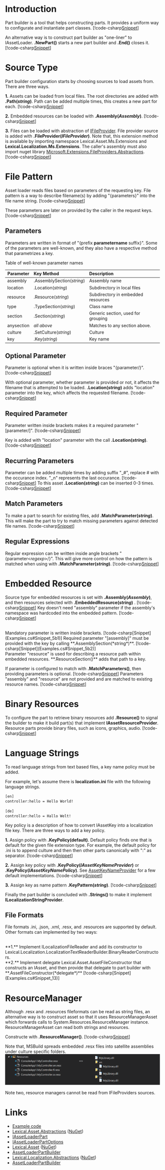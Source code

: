 ﻿# Introduction
Part builder is a tool that helps constructing parts. 
It provides a uniform way to configurate and instantiate part classes.
[!code-csharp[Snippet](Examples.cs#Snippet_11)]

An alternative way is to construct part builder as "one-liner" to IAssetLoader.
**.NewPart()** starts a new part builder and **.End()** closes it.
[!code-csharp[Snippet](Examples.cs#Snippet_12)]

# Source Type
Part builder configuration starts by choosing sources to load assets from. There are three ways.

**1.** Assets can be loaded from local files. The root directories are added with **.Path(*string*)**. 
Path can be added multiple times, this creates a new part for each.
[!code-csharp[Snippet](Examples.cs#Snippet_1)]

**2.** Embedded resources can be loaded with **.Assembly(*Assembly*)**.
[!code-csharp[Snippet](Examples.cs#Snippet_2)]

**3.** Files can be loaded with abstraction of [IFileProvider](https://github.com/aspnet/Extensions/blob/master/src/FileProviders/Abstractions/src/IFileProvider.cs).
File provider source is added with **.FileProvider(*IFileProvider*)**. 
Note that, this extension method is available by importing namespace Lexical.Asset.Ms.Extensions and **Lexical.Localization.Ms.Extensions**.
The caller's assembly must also import nuget library [Microsoft.Extensions.FileProviders.Abstractions](https://www.nuget.org/packages/Microsoft.Extensions.FileProviders.Abstractions/).
[!code-csharp[Snippet](Examples.cs#Snippet_3)]

# File Pattern
Asset loader reads files based on parameters of the requesting key. 
File pattern is a way to describe filename(s) by adding "{parameters}" into the file name string.
[!code-csharp[Snippet](Examples.cs#Snippet_4a1)]

These parameters are later on provided by the caller in the request keys.
[!code-csharp[Snippet](Examples.cs#Snippet_4a2)]

## Parameters
Parameters are written in format of "{prefix **parametername** suffix}". 
Some of the parameters are well-known, and they also have a respective method that parametrizes a key.

Table of well-known parameter names

| Parameter | Key Method  | Description |
|----------|:--------|:------------|
| assembly | .AssemblySection(*string*) | Assembly name |
| location | .Location(*string*) | Subdirectory in local files |
| resource | .Resource(*string*) | Subdirectory in embedded resources |
| type | .TypeSection(*string*) | Class name |
| section | .Section(*string*) | Generic section, used for grouping |
| anysection | *all above* | Matches to any section above. |
| culture  | .SetCulture(*string*) | Culture |
| key | .Key(*string*) | Key name |

## Optional Parameter
Parameter is optional when it is written inside braces "{parameter/}".
[!code-csharp[Snippet](Examples.cs#Snippet_4b1)]

With optional parameter, whether parameter is provided or not, it affects the filename that is attempted to be loaded. 
**.Location(*string*)** adds "location" parameter into the key, which affects the requested filename.
[!code-csharp[Snippet](Examples.cs#Snippet_4b2)]

## Required Parameter
Parameter written inside brackets makes it a required parameter "[parameter/]". 
[!code-csharp[Snippet](Examples.cs#Snippet_4c1)]

Key is added with "location" parameter with the call **.Location(*string*)**.
[!code-csharp[Snippet](Examples.cs#Snippet_4c2)]

## Recurring Parameters
Parameter can be added multiple times by adding suffix "_#", replace # with the occurance index. "_n" represents the last occurance.
[!code-csharp[Snippet](Examples.cs#Snippet_4d1)]
To this asset **.Location(*string*)** can be inserted 0-3 times.
[!code-csharp[Snippet](Examples.cs#Snippet_4d2)]

## Match Parameters
To make a part to search for existing files, add **.MatchParameter(*string*)**. 
This will make the part to try to match missing parameters against detected file names.
[!code-csharp[Snippet](Examples.cs#Snippet_4e)]

## Regular Expressions
Regular expression can be written inside angle brackets "{parameter&lt;*regexp*&gt;/}".
This will give more control on how the pattern is matched when using with **.MatchParameter(*string*)**.
[!code-csharp[Snippet](Examples.cs#Snippet_4f)]

# Embedded Resource
Source type for embedded resources is set with **.Assembly(*Assembly*)**, and then 
resources selected with **.EmbeddedResource(*string*)** .
[!code-csharp[Snippet](Examples.cs#Snippet_5a1)]
Key doesn't need "assembly" parameter if the assembly's namespace was hardcoded into the embedded pattern.
[!code-csharp[Snippet](Examples.cs#Snippet_5a2)]

<br/>
Mandatory parameter is written inside brackets.
[!code-csharp[Snippet](Examples.cs#Snippet_5b1)]
Required parameter "[assembly]" must be provided with the key by calling **.AssemblySection(*string*)**.
[!code-csharp[Snippet](Examples.cs#Snippet_5b2)]

<br/>
Parameter "resource" is used for describing a resource path within embedded resources. **.ResourceSection()** adds that path to a key.

If parameter is configured to match with **.MatchParameters()**, then providing parameters is optional. 
[!code-csharp[Snippet](Examples.cs#Snippet_5c1)]
Parameters "assembly" and "resource" are not provided and are matched to existing resource names.
[!code-csharp[Snippet](Examples.cs#Snippet_5c2)]

# Binary Resources
To configure the part to retrieve binary resources
add **.Resource()** to signal the builder to make it build part(s) that implement **IAssetResourceProvider**.
Resource parts provide binary files, such as icons, graphics, audio.
[!code-csharp[Snippet](Examples.cs#Snippet_10)]

# Language Strings
To read language strings from text based files, a key name policy must be added.

For example, let's assume there is **localization.ini** file with the following language strings.
```none
[en]
controller:hello = Hello World!

[de]
controller:hello = Hallo Welt!
```

Key policy is a description of how to convert IAssetKey into a localization file key.
There are three ways to add a key policy.

**1.** Assign policy with **.KeyPolicy(default)**.
Default policy finds one that is default for the given file extension type. 
For example, the default policy for .ini is to append culture and then then other parts canonically with ":" as separator.
[!code-csharp[Snippet](Examples.cs#Snippet_6)]

**2.** Assign key policy with **.KeyPolicy(*IAssetKeyNameProvider*)** or **.KeyPolicy(*IAssetKeyNamePolicy*)**.
See [AssetKeyNameProvider](https://github.com/tagcode/Lexical.Localization/blob/master/Lexical.Localization/Localization/AssetKey/AssetKeyNameProvider.cs) for a few default implementations.
[!code-csharp[Snippet](Examples.cs#Snippet_7)]

**3.** Assign key as name pattern **.KeyPattern(*string*)**.
[!code-csharp[Snippet](Examples.cs#Snippet_8)]


Finally the part builder is concluded with **.Strings()** to make it implement **ILocalizationStringProvider**.

## File Formats
File formats .ini, .json, .xml, .resx, and .resources are supported by default.
Other formats can implemented by two ways:

<br/>
**1.** Implement ILocalizationFileReader and add its constructor to Lexical.Localization.LocalizationTextReaderBuilder.BinaryReaderConstructors.

<br/>
**2.** Implement delegate Lexical.Asset.AssetFileConstructor that constructs an IAsset, and then provide that delegate to part builder with **.AssetFileConstructor(*delegate*)**
[!code-csharp[Snippet](Examples.cs#Snippet_13)]

# ResourceManager
Although .resx and .resources fileformats can be read as string files, an alternative way is to construct asset so
that it uses ResourceManagerAsset which forwards calls to System.Resources.ResourceManager instance.
ResourceManagerAsset can read both strings and resources. 

Constructe with **.ResourceManager()**. 
[!code-csharp[Snippet](Examples.cs#Snippet_9)]

Note that, MSBuild spreads embedded .resx files into satellite assemblies under culture specific folders.
![ResXes](resx.png)

Note two, resource managers cannot be read from IFileProviders sources.

# Links
* [Example code](https://github.com/tagcode/Lexical.Localization/tree/master/docs/IAssetLoader/PartBuilder/Examples.cs)
* [Lexical.Asset.Abstractions](https://github.com/tagcode/Lexical.Localization/tree/master/Lexical.Asset.Abstractions) ([NuGet](https://www.nuget.org/packages/Lexical.Asset.Abstractions/))
 * [IAssetLoaderPart](https://github.com/tagcode/Lexical.Localization/blob/master/Lexical.Localization/Abstractions/Asset/IAssetLoaderPart.cs)
 * [IAssetLoaderPartOptions](https://github.com/tagcode/Lexical.Localization/blob/master/Lexical.Localization/Abstractions/Asset/IAssetLoaderPartOptions.cs)
* [Lexical.Asset](https://github.com/tagcode/Lexical.Localization/tree/master/Lexical.Asset) ([NuGet](https://www.nuget.org/packages/Lexical.Asset/))
 * [AssetLoaderPartBuilder](https://github.com/tagcode/Lexical.Localization/blob/master/Lexical.Localization/Localization/AssetLoader/AssetLoaderPartBuilder.cs)
* [Lexical.Localization.Abstractions](https://github.com/tagcode/Lexical.Localization/tree/master/Lexical.Localization.Abstractions) ([NuGet](https://www.nuget.org/packages/Lexical.Localization.Abstractions/))
 * [AssetLoaderPartBuilder](https://github.com/tagcode/Lexical.Localization/blob/master/Lexical.Localization/Localization/LocalizationAssetLoader/AssetLoaderPartBuilder.cs)
